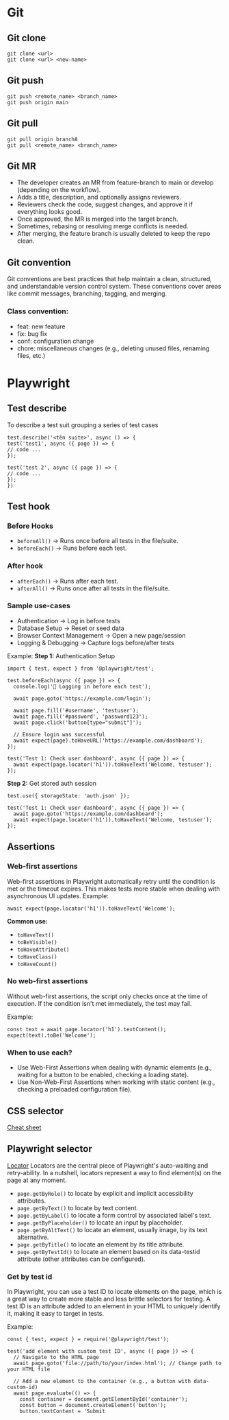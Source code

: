 # Git 
## Git clone 
```
git clone <url>
git clone <url> <new-name>
```

## Git push 
```
git push <remote_name> <branch_name>
git push origin main
```

## Git pull 
```
git pull origin branchA
git pull <remote_name> <branch_name>
```

## Git MR 
- The developer creates an MR from feature-branch to main or develop (depending on the workflow).
- Adds a title, description, and optionally assigns reviewers.
- Reviewers check the code, suggest changes, and approve it if everything looks good.
- Once approved, the MR is merged into the target branch.
- Sometimes, rebasing or resolving merge conflicts is needed.
- After merging, the feature branch is usually deleted to keep the repo clean.

## Git convention 
Git conventions are best practices that help maintain a clean, structured, and understandable version control system. These conventions cover areas like commit messages, branching, tagging, and merging.

### Class convention: 
- feat: new feature
- fix: bug fix
- conf: configuration change
- chore: miscellaneous changes (e.g., deleting unused files, renaming files, etc.)

# Playwright 
## Test describe 
To describe a test suit grouping a series of test cases 
```
test.describe('<tên suite>', async () => { 
test('test1', async ({ page }) => {
// code ...
});

test('test 2', async ({ page }) => {
// code ...
});
})
```

## Test hook 
### Before Hooks
- `beforeAll()` → Runs once before all tests in the file/suite.
- `beforeEach()` → Runs before each test.

### After hook 
- `afterEach()` → Runs after each test.
- `afterAll()` → Runs once after all tests in the file/suite.

### Sample use-cases 
- Authentication → Log in before tests
- Database Setup → Reset or seed data
- Browser Context Management → Open a new page/session
- Logging & Debugging → Capture logs before/after tests

Example: 
**Step 1:** Authentication Setup
```
import { test, expect } from '@playwright/test';

test.beforeEach(async ({ page }) => {
  console.log('🔄 Logging in before each test');
  
  await page.goto('https://example.com/login');

  await page.fill('#username', 'testuser');
  await page.fill('#password', 'password123');
  await page.click('button[type="submit"]');

  // Ensure login was successful
  await expect(page).toHaveURL('https://example.com/dashboard');
});

test('Test 1: Check user dashboard', async ({ page }) => {
  await expect(page.locator('h1')).toHaveText('Welcome, testuser');
});

```

**Step 2:** Get stored auth session
```
test.use({ storageState: 'auth.json' });

test('Test 1: Check user dashboard', async ({ page }) => {
  await page.goto('https://example.com/dashboard');
  await expect(page.locator('h1')).toHaveText('Welcome, testuser');
});
```

## Assertions
### Web-first assertions 
Web-first assertions in Playwright automatically retry until the condition is met or the timeout expires. This makes tests more stable when dealing with asynchronous UI updates.
Example: 
```
await expect(page.locator('h1')).toHaveText('Welcome');
```
**Common use:**
- `toHaveText()`
- `toBeVisible()`
- `toHaveAttribute()`
- `toHaveClass()`
- `toHaveCount()`

### No web-first assertions 
Without web-first assertions, the script only checks once at the time of execution. If the condition isn't met immediately, the test may fail.

Example: 
```
const text = await page.locator('h1').textContent();
expect(text).toBe('Welcome');
```

### When to use each? 
- Use Web-First Assertions when dealing with dynamic elements (e.g., waiting for a button to be enabled, checking a loading state).
- Use Non-Web-First Assertions when working with static content (e.g., checking a preloaded configuration file).

## CSS selector 
[Cheat sheet](https://css-selectors-cheatsheet.fullstack.edu.vn/assets/answers/CSS-selectors-cheatsheet.pdf)

## Playwright selector 
[Locator](https://playwright.dev/docs/locators)
Locators are the central piece of Playwright's auto-waiting and retry-ability. In a nutshell, locators represent a way to find element(s) on the page at any moment.

- `page.getByRole()` to locate by explicit and implicit accessibility attributes.
- `page.getByText()` to locate by text content.
- `page.getByLabel()` to locate a form control by associated label's text.
- `page.getByPlaceholder()` to locate an input by placeholder.
- `page.getByAltText()` to locate an element, usually image, by its text alternative.
- `page.getByTitle()` to locate an element by its title attribute.
- `page.getByTestId()` to locate an element based on its data-testid attribute (other attributes can be configured).

### Get by test id 
In Playwright, you can use a test ID to locate elements on the page, which is a great way to create more stable and less brittle selectors for testing. A test ID is an attribute added to an element in your HTML to uniquely identify it, making it easy to target in tests.

Example: 
```
const { test, expect } = require('@playwright/test');

test('add element with custom test ID', async ({ page }) => {
  // Navigate to the HTML page
  await page.goto('file://path/to/your/index.html'); // Change path to your HTML file

  // Add a new element to the container (e.g., a button with data-custom-id)
  await page.evaluate(() => {
    const container = document.getElementById('container');
    const button = document.createElement('button');
    button.textContent = 'Submit
```
